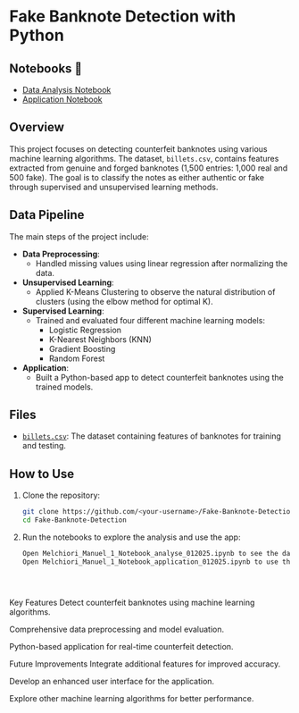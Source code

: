 # Fake Banknote Detection with Python

## Notebooks 📓
- [Data Analysis Notebook](https://github.com/Melchmanu/-Fake-Banknote-Detection-with-Python/blob/main/Melchiori_Manuel_1_Notebook_analyse_012025.ipynb)
- [Application Notebook](https://github.com/Melchmanu/-Fake-Banknote-Detection-with-Python/blob/main/Melchiori_Manuel_1_Notebook_application_012025.ipynb)

## Overview
This project focuses on detecting counterfeit banknotes using various machine learning algorithms. The dataset, `billets.csv`, contains features extracted from genuine and forged banknotes (1,500 entries: 1,000 real and 500 fake). The goal is to classify the notes as either authentic or fake through supervised and unsupervised learning methods.

## Data Pipeline
The main steps of the project include:
- **Data Preprocessing**: 
  - Handled missing values using linear regression after normalizing the data.
- **Unsupervised Learning**: 
  - Applied K-Means Clustering to observe the natural distribution of clusters (using the elbow method for optimal K).
- **Supervised Learning**: 
  - Trained and evaluated four different machine learning models:
    - Logistic Regression
    - K-Nearest Neighbors (KNN)
    - Gradient Boosting
    - Random Forest
- **Application**: 
  - Built a Python-based app to detect counterfeit banknotes using the trained models.

## Files
- [`billets.csv`](https://github.com/Melchmanu/-Fake-Banknote-Detection-with-Python/blob/main/billets.csv): The dataset containing features of banknotes for training and testing.

## How to Use
1. Clone the repository:
   ```bash
   git clone https://github.com/<your-username>/Fake-Banknote-Detection
   cd Fake-Banknote-Detection

2. Run the notebooks to explore the analysis and use the app:
   ```bash
   Open Melchiori_Manuel_1_Notebook_analyse_012025.ipynb to see the data preprocessing, unsupervised analysis, and training/evaluation of the models.
   Open Melchiori_Manuel_1_Notebook_application_012025.ipynb to use the app for detecting counterfeit banknotes with trained models.





Key Features
Detect counterfeit banknotes using machine learning algorithms.

Comprehensive data preprocessing and model evaluation.

Python-based application for real-time counterfeit detection.




Future Improvements
Integrate additional features for improved accuracy.

Develop an enhanced user interface for the application.

Explore other machine learning algorithms for better performance.
